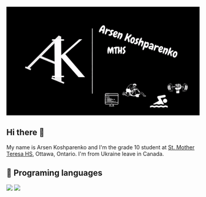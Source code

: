 ![Arsen Koshparenko banner](https://github.com/Arsen-Koshparenko/Arsen-Koshparenko/blob/main/ArsenKoshparenko-ezgif.com-video-to-gif-converter.gif)
## Hi there 👋

My name is Arsen Koshparenko and I'm the grade 10 student at [St. Mother Teresa HS](https://teh.ocsb.ca/), Ottawa, Ontario. I'm from Ukraine leave in Canada.

## 🔧 Programing languages
![](https://img.shields.io/badge/Code-Python-informational?style=flat&logo=python&logoColor=white&color=2bbc8a)
![](https://img.shields.io/badge/Code-TypeScript-informational?style=flat&logo=typescript&logoColor=white&color=3178c6)

